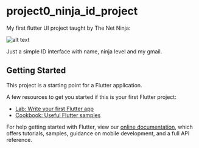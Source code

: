 # project0_ninja_id_project

My first flutter UI project taught by The Net Ninja:

![alt text](https://user-images.githubusercontent.com/47259076/129825649-86e1cbc4-bd53-4bf5-9663-352461dfe1fc.png)

Just a simple ID interface with name, ninja level and my gmail.

## Getting Started

This project is a starting point for a Flutter application.

A few resources to get you started if this is your first Flutter project:

- [Lab: Write your first Flutter app](https://flutter.dev/docs/get-started/codelab)
- [Cookbook: Useful Flutter samples](https://flutter.dev/docs/cookbook)

For help getting started with Flutter, view our
[online documentation](https://flutter.dev/docs), which offers tutorials,
samples, guidance on mobile development, and a full API reference.
